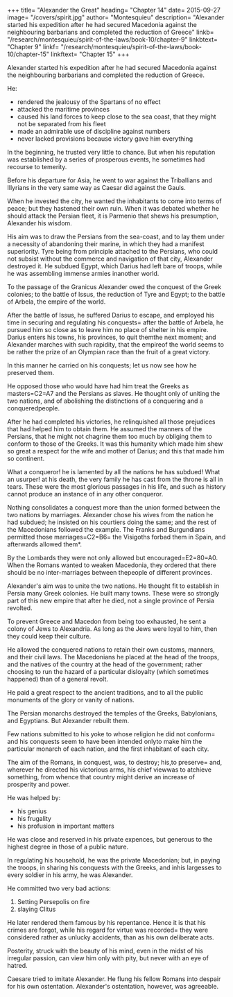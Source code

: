 +++
title= "Alexander the Great"
heading= "Chapter 14"
date= 2015-09-27
image= "/covers/spirit.jpg"
author= "Montesquieu"
description= "Alexander started his expedition after he had secured Macedonia against the neighbouring barbarians and completed the reduction of Greece"
linkb= "/research/montesquieu/spirit-of-the-laws/book-10/chapter-9"
linkbtext= "Chapter 9"
linkf= "/research/montesquieu/spirit-of-the-laws/book-10/chapter-15"
linkftext= "Chapter 15"
+++

Alexander started his expedition after he had secured Macedonia against the neighbouring barbarians and completed the reduction of Greece.

<!-- He availed himself of this conquest for no other end than for the execution of his grand enterprise.  -->

He:
- rendered the jealousy of the Spartans of no effect
- attacked the maritime provinces
- caused his land forces to keep close to the sea coast, that they might not be separated from his fleet
- made an admirable use of discipline against numbers
- never lacked provisions because victory gave him everything<!-- , he, in his turn, did every thing to obtain it. -->

In the beginning, <!--  of his enterprize, a time when the least check might have proved his destruction, --> he trusted very little to chance. But when his reputation was established by a series of prosperous events, he sometimes had recourse to temerity. 

Before his departure for Asia, he went to war against the Triballians and Illyrians in the very same way as Caesar did against the Gauls. <!-- Upon his return to Greece, it was in some measure against hiswill that he took and destroyed Thebes.  -->

When he invested the city, he wanted the inhabitants to come into terms of peace; but they hastened their own ruin. When it was debated whether he should attack the Persian fleet, it is Parmenio that shews his presumption, Alexander his wisdom. 

His aim was to draw the Persians from the sea-coast, and to lay them under a necessity of abandoning their marine, in which they had a manifest superiority. Tyre being from principle attached to the Persians, who could not subsist without the commerce and navigation of that city, Alexander destroyed it. He subdued Egypt, which Darius had left bare of troops, while he was assembling immense armies inanother world.

To the passage of the Granicus Alexander owed the conquest of the Greek colonies; to the battle of Issus, the reduction of Tyre and Egypt; to the battle of Arbela, the empire of the world.

After the battle of Issus, he suffered Darius to escape, and employed his time in securing and regulating his conquests= after the battle of Arbela, he pursued him so close as to leave him no place of shelter in his empire. Darius enters his towns, his provinces, to quit themthe next moment; and Alexander marches with such rapidity, that the empireof the world seems to be rather the prize of an Olympian race than the fruit of a great victory.

In this manner he carried on his conquests; let us now see how he preserved them.

He opposed those who would have had him treat the Greeks as masters=C2=A7 and the Persians as slaves. He thought only of uniting the two nations, and of abolishing the distinctions of a conquering and a conqueredpeople. 

After he had completed his victories, he relinquished all those prejudices that had helped him to obtain them. He assumed the manners of the Persians, that he might not chagrine them too much by obliging them to conform to those of the Greeks. It was this humanity which made him shew so great a respect for the wife and mother of Darius; and this that made him so continent. 

What a conqueror! he is lamented by all the nations he has subdued! What an usurper! at his death, the very family he has cast from the throne is all in tears. These were the most glorious passages in his life, and such as history cannot produce an instance of in any other conqueror.

Nothing consolidates a conquest more than the union formed between the two nations by marriages. Alexander chose his wives from the nation he had subdued; he insisted on his courtiers doing the same; and the rest of the Macedonians followed the example. The Franks and Burgundians permitted those marriages=C2=B6= the Visigoths forbad them in Spain, and afterwards allowed them*. 


By the Lombards they were not only allowed but encouraged=E2=80=A0. When the Romans wanted to weaken Macedonia, they ordered that there should be no inter-marriages between thepeople of different provinces.

Alexander's aim was to unite the two nations. He thought fit to establish in Persia many Greek colonies. He built many towns. These were so strongly part of this new empire that after he died, not a single province of Persia revolted.

<!-- decease, amidst the disturbances and confusion of the most frightful civil wars, when the Greeks had reduced themselves, as it were, to a state of annihilation, . -->

To prevent Greece and Macedon from being too exhausted, he sent a colony of Jews to Alexandria. As long as the Jews were loyal to him, then they could keep their culture.<!--  of the Jews meant nothing to him, provided he could be sure of their fidelity. -->

He allowed the conquered nations to retain their own customs, manners, and their civil laws. <!-- ; and frequently the very kings and governors to whom they had been subject. --> The Macedonians he placed at the head of the troops, and the natives of the country at the head of the government; rather choosing to run the hazard of a particular disloyalty (which sometimes happened) than of a general revolt.

He paid a great respect to the ancient traditions, and to all the public monuments of the glory or vanity of nations. 

The Persian monarchs destroyed the temples of the Greeks, Babylonians, and Egyptians. But Alexander rebuilt them.

Few nations submitted to his yoke to whose religion he did not conform= and his conquests seem to have been intended onlyto make him the particular monarch of each nation, and the first inhabitant of each city. 

The aim of the Romans, in conquest, was, to destroy; his,to preserve= and, wherever he directed his victorious arms, his chief viewwas to atchieve something, from whence that country might derive an increase of prosperity and power. 

He was helped by:
- his genius
- his frugality 
- his profusion in important matters

He was close and reserved in his private expences, but generous to the highest degree in those of a public nature. 

In regulating his household, he was the private Macedonian; but, in paying the troops, in sharing his conquests with the Greeks, and inhis largesses to every soldier in his army, he was Alexander.

He committed two very bad actions:

1. Setting Persepolis on fire
2. slaying Clitus

He later rendered them famous by his repentance. Hence it is that his crimes are forgot, while his regard for virtue was recorded= they were considered rather as unlucky accidents, than as his own deliberate acts. 

Posterity, struck with the beauty of his mind, even in the midst of his irregular passion, can view him only with pity, but never with an eye of hatred.

Caesare tried to imitate Alexander. He flung his fellow Romans into despair for his own ostentation. Alexander's ostentation, however, was agreeable. <!-- ; the Macedonian prince, by the same imitation, did a thing whichwas quite agreeable to his original scheme of conquest.
 -->
